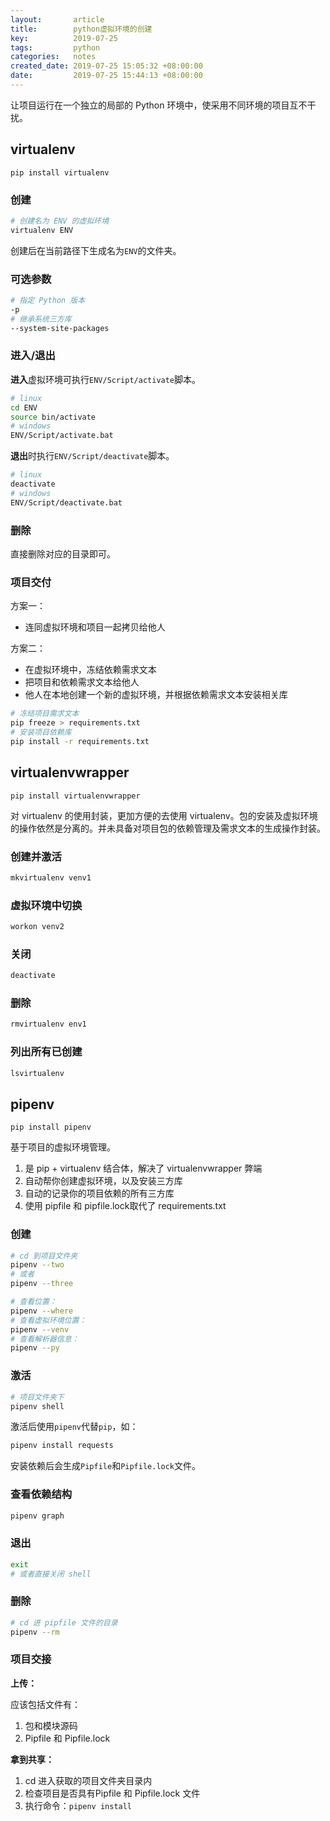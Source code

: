 ```yaml
---
layout:       article
title:        python虚拟环境的创建
key:          2019-07-25
tags:         python
categories:   notes
created_date: 2019-07-25 15:05:32 +08:00:00
date:         2019-07-25 15:44:13 +08:00:00
---
```


让项目运行在一个独立的局部的 Python 环境中，使采用不同环境的项目互不干扰。

<!--more-->

## virtualenv

`pip install virtualenv`

### 创建

```sh
# 创建名为 ENV 的虚拟环境
virtualenv ENV
```

创建后在当前路径下生成名为`ENV`的文件夹。

### 可选参数

```sh
# 指定 Python 版本
-p
# 继承系统三方库
--system-site-packages

```

### 进入/退出

**进入**虚拟环境可执行`ENV/Script/activate`脚本。

```sh
# linux
cd ENV
source bin/activate
# windows
ENV/Script/activate.bat
```

**退出**时执行`ENV/Script/deactivate`脚本。

```sh
# linux
deactivate
# windows
ENV/Script/deactivate.bat
```

### 删除

直接删除对应的目录即可。

### 项目交付

方案一：

- 连同虚拟环境和项目一起拷贝给他人

方案二：

- 在虚拟环境中，冻结依赖需求文本
- 把项目和依赖需求文本给他人
- 他人在本地创建一个新的虚拟环境，并根据依赖需求文本安装相关库

```sh
# 冻结项目需求文本
pip freeze > requirements.txt
# 安装项目依赖库
pip install -r requirements.txt
```

## virtualenvwrapper

`pip install virtualenvwrapper`

对 virtualenv 的使用封装，更加方便的去使用 virtualenv。包的安装及虚拟环境的操作依然是分离的。并未具备对项目包的依赖管理及需求文本的生成操作封装。

### 创建并激活

```sh
mkvirtualenv venv1
```

### 虚拟环境中切换

```sh
workon venv2
```

### 关闭

```sh
deactivate
```

### 删除

```sh
rmvirtualenv env1
```

### 列出所有已创建

```sh
lsvirtualenv
```

## pipenv

`pip install pipenv`

基于项目的虚拟环境管理。

1. 是  pip + virtualenv 结合体，解决了 virtualenvwrapper 弊端
2. 自动帮你创建虚拟环境，以及安装三方库
3. 自动的记录你的项目依赖的所有三方库
4. 使用 pipfile 和 pipfile.lock取代了 requirements.txt

### 创建

```sh
# cd 到项目文件夹
pipenv --two 
# 或者
pipenv --three

# 查看位置：
pipenv --where
# 查看虚拟环境位置：
pipenv --venv
# 查看解析器信息：
pipenv --py
```

### 激活

```sh
# 项目文件夹下
pipenv shell
```

激活后使用`pipenv`代替`pip`，如：

```sh
pipenv install requests
```

安装依赖后会生成`Pipfile`和`Pipfile.lock`文件。

### 查看依赖结构

```sh
pipenv graph
```

### 退出

```sh
exit
# 或者直接关闭 shell
```

### 删除

```sh
# cd 进 pipfile 文件的目录
pipenv --rm
```

### 项目交接

**上传：**

应该包括文件有：

1. 包和模块源码
2. Pipfile 和 Pipfile.lock

**拿到共享：**

1. cd 进入获取的项目文件夹目录内
2. 检查项目是否具有Pipfile 和 Pipfile.lock 文件 
3. 执行命令：`pipenv install`